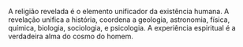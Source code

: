 ﻿A religião revelada é o elemento unificador da existência humana. A revelação unifica a história, coordena a geologia, astronomia, física,  química, biologia, sociologia, e psicologia. A experiência espiritual é a verdadeira alma do cosmo do homem.